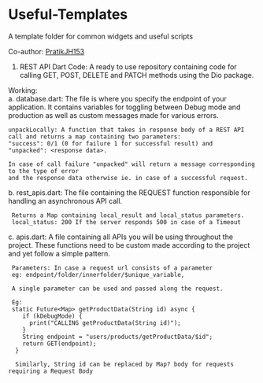 # Useful-Templates
A template folder for common widgets and useful scripts

Co-author: <a href="https://github.com/PratikJH153">PratikJH153</a>

1. REST API Dart Code: 
A ready to use repository containing code for calling GET, POST, DELETE and PATCH methods using the Dio package.

Working:<br>
a. database.dart: The file is where you specify the endpoint of your application. It contains variables for toggling 
   between Debug mode and production as well as custom messages made for various errors.
     
    unpackLocally: A function that takes in response body of a REST API call and returns a map containing two parameters: 
    "success": 0/1 (0 for failure 1 for successful result) and 
    "unpacked": <response data>. 
    
    In case of call failure "unpacked" will return a message corresponding to the type of error 
    and the response data otherwise ie. in case of a successful request.
  
  b. rest_apis.dart: The file containing the REQUEST function responsible for handling an asynchronous API call.
  
     Returns a Map containing local_result and local_status parameters.
     local_status: 200 If the server responds 500 in case of a Timeout
     
  c. apis.dart: A file containing all APIs you will be using throughout the project. These functions need to be 
     custom made according to the project and yet follow a simple pattern.
  
     Parameters: In case a request url consists of a parameter 
     eg: endpoint/folder/innerfolder/$unique_variable, 
     
     A single parameter can be used and passed along the request.
     
     Eg: 
     static Future<Map> getProductData(String id) async {
        if (kDebugMode) {
          print("CALLING getProductData(String id)");
        }
        String endpoint = "users/products/getProductData/$id";
        return GET(endpoint);
      }
    
      Similarly, String id can be replaced by Map? body for requests requiring a Request Body
    
    
